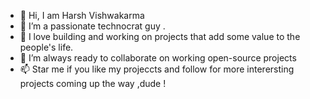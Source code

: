 - 👋 Hi, I am Harsh Vishwakarma
- 👀 I’m a passionate technocrat guy .
- 🌱 I love building and working on projects that add some value to the  people's life. 
- 💞️ I’m always ready to collaborate on working open-source projects
- 📫  Star me if you like my projeccts and follow for more interersting projects coming up the way ,dude ! 

<!---
SudoKIngpin/SudoKIngpin is a ✨ special ✨ repository because its `README.md` (this file) appears on your GitHub profile.
You can click the Preview link to take a look at your changes.
--->
